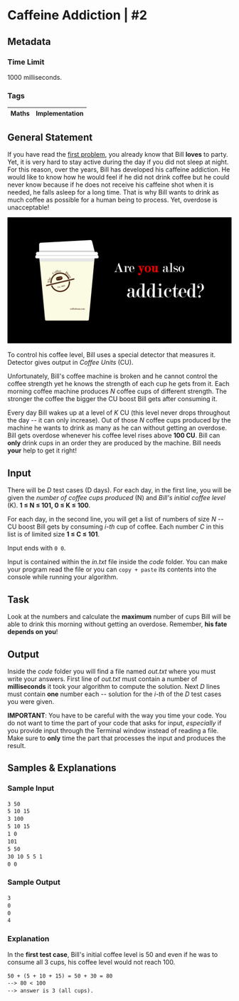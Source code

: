 # Caffeine Addiction | #2

## Metadata

### Time Limit

1000 milliseconds.

### Tags

Maths | Implementation
-|-

## General Statement

If you have read the [first problem](../1.%20kitchen/task.md), you already know that Bill **loves** to party. Yet, it is very hard to stay active during the day if you did not sleep at night. For this reason, over the years, Bill has developed his caffeine addiction. He would like to know how he would feel if he did not drink coffee but he could never know because if he does not receive his caffeine shot when it is needed, he falls asleep for a long time. That is why Bill wants to drink as much coffee as possible for a human being to process. Yet, overdose is unacceptable!

![Question](images/question.png)

To control his coffee level, Bill uses a special detector that measures it. Detector gives output in *Coffee Units* (CU). 

Unfortunately, Bill's coffee machine is broken and he cannot control the coffee strength yet he knows the strength of each cup he gets from it. Each morning coffee machine produces *N* coffee cups of different strength. The stronger the coffee the bigger the CU boost Bill gets after consuming it.

Every day Bill wakes up at a level of *K* CU (this level never drops throughout the day -- it can only increase). Out of those *N* coffee cups produced by the machine he wants to drink as many as he can without getting an overdose. Bill gets overdose whenever his coffee level rises above **100 CU**. Bill can **only** drink cups in an order they are produced by the machine. Bill needs **your** help to get it right!

## Input

There will be *D* test cases (D days). For each day, in the first line, you will be given the *number of coffee cups produced* (N) and *Bill's initial coffee level* (K). **1 ≤ N ≤ 101, 0 ≤ K ≤ 100**.

For each day, in the second line, you will get a list of numbers of size *N* -- CU boost Bill gets by consuming *i-th* cup of coffee. Each number *C* in this list is of limited size **1 ≤ C ≤ 101**.

Input ends with `0 0`.

Input is contained within the *in.txt* file inside the *code* folder. You can make your program read the file or you can `copy + paste` its contents into the console while running your algorithm.

## Task

Look at the numbers and calculate the **maximum** number of cups Bill will be able to drink this morning without getting an overdose. Remember, **his fate depends on you**!

## Output

Inside the *code* folder you will find a file named *out.txt* where you must write your answers. First line of *out.txt* must contain a number of **milliseconds** it took your algorithm to compute the solution. Next *D* lines must contain **one** number each -- solution for the *i-th* of the *D* test cases you were given.

**IMPORTANT**: You have to be careful with the way you time your code. You do not want to time the part of your code that asks for input, *especially* if you provide input through the Terminal window instead of reading a file. Make sure to **only** time the part that processes the input and produces the result.

## Samples & Explanations

### Sample Input

```txt
3 50
5 10 15
3 100
5 10 15
1 0
101
5 50
30 10 5 5 1
0 0
```

### Sample Output

```txt
3
0
0
4
```

### Explanation

In the **first test case**, Bill's initial coffee level is 50 and even if he was to consume all 3 cups, his coffee level would not reach 100.

```txt
50 + (5 + 10 + 15) = 50 + 30 = 80
--> 80 < 100
--> answer is 3 (all cups).
```